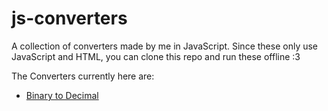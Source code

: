 # js-converters
A collection of converters made by me in JavaScript.
Since these only use JavaScript and HTML, you can clone this repo and run these offline :3


The Converters currently here are:
- [Binary to Decimal](binToDec.html)
